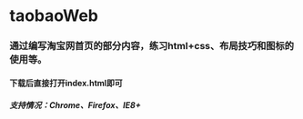 # taobaoWeb
### 通过编写淘宝网首页的部分内容，练习html+css、布局技巧和图标的使用等。

#### 下载后直接打开index.html即可
##### 支持情况：Chrome、Firefox、IE8+
